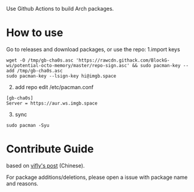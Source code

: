 Use Github Actions to build Arch packages.
# How to use
Go to releases and download packages, or use the repo:
1.import keys
```shell
wget -O /tmp/gb-cha0s.asc 'https://rawcdn.githack.com/BlockG-ws/potential-octo-memory/master/repo-sign.asc' && sudo pacman-key --add /tmp/gb-cha0s.asc
sudo pacman-key --lsign-key hi@imgb.space
```
2. add repo
edit /etc/pacman.conf
```
[gb-cha0s]
Server = https://aur.ws.imgb.space
```
3. sync
```shell
sudo pacman -Syu
```

# Contribute Guide

based on [vifly's post](https://viflythink.com/Use_GitHubActions_to_build_AUR/) (Chinese).

For package additions/deletions, please open a issue with package name and reasons.